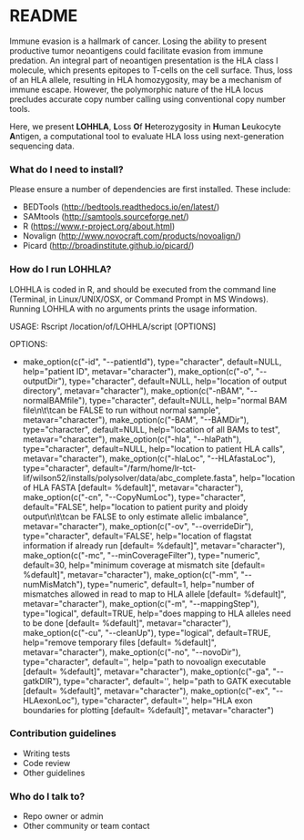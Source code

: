 # README #

Immune evasion is a hallmark of cancer. Losing the ability to present productive tumor neoantigens could facilitate evasion from immune predation. 
An integral part of neoantigen presentation is the HLA class I molecule, which presents epitopes to T-cells on the cell surface. Thus, loss of an 
HLA allele, resulting in HLA homozygosity, may be a mechanism of immune escape. However, the polymorphic nature of the HLA locus precludes accurate
copy number calling using conventional copy number tools.  

Here, we present **LOHHLA**, **L**oss **O**f **H**eterozygosity in **H**uman **L**eukocyte **A**ntigen, a computational tool to evaluate HLA loss 
using next-generation sequencing data. 


### What do I need to install? ###

Please ensure a number of dependencies are first installed. These include:

* BEDTools (http://bedtools.readthedocs.io/en/latest/)
* SAMtools (http://samtools.sourceforge.net/)
* R (https://www.r-project.org/about.html)
* Novalign (http://www.novocraft.com/products/novoalign/)
* Picard (http://broadinstitute.github.io/picard/)


### How do I run LOHHLA? ###

LOHHLA is coded in R, and should be executed from the command line (Terminal, in Linux/UNIX/OSX, or Command Prompt in MS Windows). 
Running LOHHLA with no arguments prints the usage information. 

USAGE: Rscript /location/of/LOHHLA/script  [OPTIONS]

OPTIONS:
*   make_option(c("-id", "--patientId"), type="character", default=NULL, 
              help="patient ID", metavar="character"),
  make_option(c("-o", "--outputDir"), type="character", default=NULL, 
              help="location of output directory", metavar="character"),
  make_option(c("-nBAM", "--normalBAMfile"), type="character", default=NULL, 
              help="normal BAM file\n\t\tcan be FALSE to run without normal sample", metavar="character"),
  make_option(c("-BAM", "--BAMDir"), type="character", default=NULL, 
              help="location of all BAMs to test", metavar="character"),
  make_option(c("-hla", "--hlaPath"), type="character", default=NULL, 
              help="location to patient HLA calls", metavar="character"),
  make_option(c("-hlaLoc", "--HLAfastaLoc"), type="character", default="/farm/home/lr-tct-lif/wilson52/installs/polysolver/data/abc_complete.fasta", 
              help="location of HLA FASTA [default= %default]", metavar="character"),
  make_option(c("-cn", "--CopyNumLoc"), type="character", default="FALSE", 
              help="location to patient purity and ploidy output\n\t\tcan be FALSE to only estimate allelic imbalance", metavar="character"),
  make_option(c("-ov", "--overrideDir"), type="character", default='FALSE', 
              help="location of flagstat information if already run [default= %default]", metavar="character"),
  make_option(c("-mc", "--minCoverageFilter"), type="numeric", default=30, 
              help="minimum coverage at mismatch site [default= %default]", metavar="character"),
  make_option(c("-mm", "--numMisMatch"), type="numeric", default=1, 
              help="number of mismatches allowed in read to map to HLA allele [default= %default]", metavar="character"),
  make_option(c("-m", "--mappingStep"), type="logical", default=TRUE, 
              help="does mapping to HLA alleles need to be done [default= %default]", metavar="character"),
  make_option(c("-cu", "--cleanUp"), type="logical", default=TRUE, 
              help="remove temporary files [default= %default]", metavar="character"),
  make_option(c("-no", "--novoDir"), type="character", default='', 
              help="path to novoalign executable [default= %default]", metavar="character"),
  make_option(c("-ga", "--gatkDIR"), type="character", default='', 
              help="path to GATK executable [default= %default]", metavar="character"),
  make_option(c("-ex", "--HLAexonLoc"), type="character", default='', 
              help="HLA exon boundaries for plotting [default= %default]", metavar="character")


### Contribution guidelines ###

* Writing tests
* Code review
* Other guidelines

### Who do I talk to? ###

* Repo owner or admin
* Other community or team contact